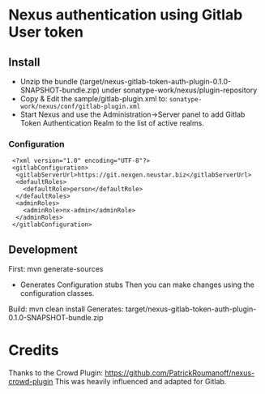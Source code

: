 # Nexus authentication using Gitlab User token

## Install

* Unzip the bundle (target/nexus-gitlab-token-auth-plugin-0.1.0-SNAPSHOT-bundle.zip) under sonatype-work/nexus/plugin-repository
* Copy & Edit the sample/gitlab-plugin.xml to: `sonatype-work/nexus/conf/gitlab-plugin.xml`
* Start Nexus and use the Administration->Server panel to add Gitlab Token Authentication Realm to the list of active realms.

### Configuration

```
 <?xml version="1.0" encoding="UTF-8"?>
 <gitlabConfiguration>
  <gitlabServerUrl>https://git.nexgen.neustar.biz</gitlabServerUrl>
  <defaultRoles>
    <defaultRole>person</defaultRole>
  </defaultRoles>
  <adminRoles>
    <adminRole>nx-admin</adminRole>
  </adminRoles>
 </gitlabConfiguration>
```


## Development

First: mvn generate-sources
- Generates Configuration stubs
Then you can make changes using the configuration classes.

Build:  mvn clean install
Generates: target/nexus-gitlab-token-auth-plugin-0.1.0-SNAPSHOT-bundle.zip

# Credits

Thanks to the Crowd Plugin:
https://github.com/PatrickRoumanoff/nexus-crowd-plugin
This was heavily influenced and adapted for Gitlab.

